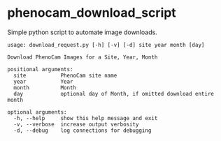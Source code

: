 # phenocam_download_script

Simple python script to automate image downloads.

    usage: download_request.py [-h] [-v] [-d] site year month [day]
    
    Download PhenoCam Images for a Site, Year, Month
    
    positional arguments:
      site           PhenoCam site name
      year           Year
      month          Month
      day            optional day of Month, if omitted download entire month
    
    optional arguments:
      -h, --help     show this help message and exit
      -v, --verbose  increase output verbosity
      -d, --debug    log connections for debugging


